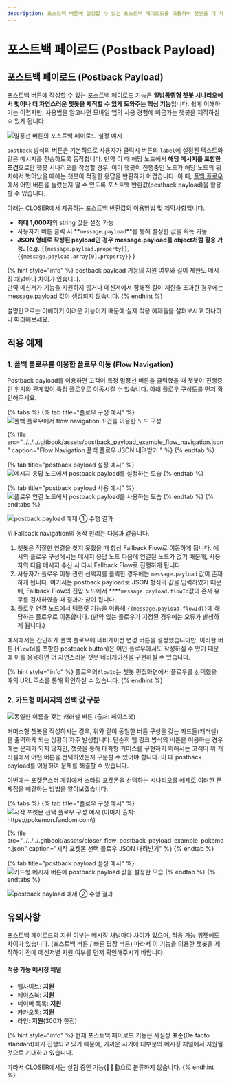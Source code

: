 ```yaml
---
description: 포스트백 버튼에 설정할 수 있는 포스트백 페이로드를 이용하여 챗봇을 더 자연스럽게 제작하는 방법에 대해 알아보세요.
---
```


# 포스트백 페이로드 \(Postback Payload\)

## 포스트백 페이로드 \(Postback Payload\)

포스트백 버튼에 작성할 수 있는 포스트백 페이로드 기능은 **일방통행형 챗봇 시나리오에서 벗어나 더 자연스러운 챗봇을 제작할 수 있게 도와주는 핵심 기능**입니다. 쉽게 이해하기는 어렵지만, 사용법을 알고나면 모바일 앱의 사용 경험에 버금가는 챗봇을 제작하실 수 있게 됩니다.

![&#xB9D0;&#xD48D;&#xC120; &#xBC84;&#xD2BC;&#xC758; &#xD3EC;&#xC2A4;&#xD2B8;&#xBC31; &#xD398;&#xC774;&#xB85C;&#xB4DC; &#xC124;&#xC815; &#xC608;&#xC2DC;](../../../.gitbook/assets/message-form-text-button-postback-2.png)

`postback` 방식의 버튼은 기본적으로 사용자가 클릭시 버튼의 `label`에 설정된 텍스트와 같은 메시지를 전송하도록 동작합니다. 만약 이 때 해당 노드에서 **해당 메시지를 포함한 조건**으로만 챗봇 시나리오를 작성할 경우, 이미 챗봇이 진행중인 노드가 해당 노드의 위치에서 벗어났을 때에는 챗봇이 적절한 응답을 반환하기 어렵습니다. 이 때, [폴백 플로우](../flow.md#undefined) 에서 어떤 버튼을 눌렀는지 알 수 있도록 포스트백 반환값\(postback payload\)을 활용할 수 있습니다. 

아래는 CLOSER에서 제공하는 포스트백 반환값의 이용방법 및 제약사항입니다.

* **최대 1,000자**의 string 값을 설정 가능
* 사용자가 버튼 클릭 시 **`message.payload`**를 통해 설정한 값을 획득 가능
* **JSON 형태로 작성된 payload인 경우 message.payload를 object처럼 활용 가능.** \(e.g. `{{message.payload.property}}`, `{{message.payload.array[0].property}}` \)

{% hint style="info" %}
postback payload 기능의 지원 여부와 길이 제한도 메시징 채널마다 차이가 있습니다.  
만약 메신저가 기능을 지원하지 않거나 메신저에서 정해진 길이 제한을 초과한 경우에는 message.payload 값이 생성되지 않습니다. 
{% endhint %}

설명만으로는 이해하기 어려운 기능이기 때문에 실제 적용 예제들을 살펴보시고 하나하나 따라해보세요.

## 적용 예제

### 1. 폴백 플로우를 이용한 플로우 이동 \(Flow Navigation\)

Postback payload를 이용하면 고객이 특정 말풍선 버튼을 클릭했을 때 챗봇이 진행중인 위치와 관계없이 특정 플로우로 이동시킬 수 있습니다. 아래 플로우 구성도를 먼저 확인해주세요.

{% tabs %}
{% tab title="플로우 구성 예시" %}
![&#xD3F4;&#xBC31; &#xD50C;&#xB85C;&#xC6B0;&#xC5D0;&#xC11C; flow navigation &#xC870;&#xAC74;&#xC744; &#xC774;&#xC6A9;&#xD55C; &#xB178;&#xB4DC; &#xAD6C;&#xC131;](../../../.gitbook/assets/postback-payload-example1.png)

{% file src="../../../.gitbook/assets/postback\_payload\_example\_flow\_navigation.json" caption="Flow Navigation 폴백 플로우 JSON 내려받기 " %}
{% endtab %}

{% tab title="postback payload 설정 예시" %}
![ &#xBA54;&#xC2DC;&#xC9C0; &#xC751;&#xB2F5; &#xB178;&#xB4DC;&#xC5D0;&#xC11C; postback payload&#xB97C; &#xC124;&#xC815;&#xD558;&#xB294; &#xBAA8;&#xC2B5;](../../../.gitbook/assets/postback-payload-example2.png)
{% endtab %}

{% tab title="postback payload 사용 예시" %}
![&#xD50C;&#xB85C;&#xC6B0; &#xC5F0;&#xACB0; &#xB178;&#xB4DC;&#xC5D0;&#xC11C; postback payload&#xB97C; &#xC0AC;&#xC6A9;&#xD558;&#xB294; &#xBAA8;&#xC2B5;](../../../.gitbook/assets/postback-payload-example3.png)
{% endtab %}
{% endtabs %}

![postback payload &#xC608;&#xC81C; &#x2460; &#xC218;&#xD589; &#xACB0;&#xACFC;](../../../.gitbook/assets/postback-payload-example4.png)

위 Fallback navigation의 동작 원리는 다음과 같습니다.

1. 챗봇은 적절한 연결을 찾지 못했을 때 항상 Fallback Flow로 이동하게 됩니다. 예시의 플로우 구성에서는 메시지 응답 노드 다음에 연결된 노드가 없기 때문에, 사용자의 다음 메시지 수신 시 다시 Fallback Flow로 진행하게 됩니다.
2. 사용자가 플로우 이동 관련 선택지를 클릭한 경우에는 `message.payload` 값이 존재하게 됩니다. 여기서는 postback payload로 JSON 형식의 값을 입력하였기 때문에, Fallback Flow의 진입 노드에서 ****`message.payload.flowId`값의 존재 유무를 검사하였을 때 결과가 참이 됩니다.
3. 플로우 연결 노드에서 템플릿 기능을 이용해 `{{message.payload.flowId}}`에 해당하는 플로우로 이동합니다. \(만약 없는 플로우가 지정된 경우에는 오류가 발생하게 됩니다.\) 

예시에서는 간단하게 폴백 플로우에 네비게이션 변경 버튼을 설정했습니다만, 이러한 버튼 \(`flowId`를 포함한 postback button\)은 어떤 플로우에서도 작성하실 수 있기 때문에 이를 응용하면 더 자연스러운 챗봇 네비게이션을 구현하실 수 있습니다. 

{% hint style="info" %}
플로우의`flowId`는 챗봇 편집화면에서 플로우를 선택했을 때의 URL 주소를 통해 확인하실 수 있습니다.
{% endhint %}

### 2. 카드형 메시지의 선택 값 구분

![&#xB3D9;&#xC77C;&#xD55C; &#xC774;&#xB984;&#xC744; &#xAC16;&#xB294; &#xCE90;&#xB7EC;&#xC140; &#xBC84;&#xD2BC; \(&#xCD9C;&#xCC98;: &#xD398;&#xC774;&#xC2A4;&#xBD81;\) ](../../../.gitbook/assets/image%20%2826%29.png)

커머스형 챗봇을 작성하시는 경우, 위와 같이 동일한 버튼 구성을 갖는 카드들\(캐러셀\)을 출력하게 되는 상황이 자주 발생합니다. 단순히 웹 링크 방식의 버튼을 이용하는 경우에는 문제가 되지 않지만, 챗봇을 통해 대화형 커머스를 구현하기 위해서는 고객이 위 캐러셀에서 어떤 버튼을 선택하였는지 구분할 수 있어야 합니다. 이 때 postback payload를 이용하여 문제를 해결할 수 있습니다.

이번에는 포켓몬스터 게임에서 스타팅 포켓몬을 선택하는 시나리오를 예제로 이러한 문제점을 해결하는 방법을 알아보겠습니다.

{% tabs %}
{% tab title="플로우 구성 예시" %}
![&#xC2DC;&#xC791; &#xD3EC;&#xCF13;&#xBAAC; &#xC120;&#xD0DD; &#xD50C;&#xB85C;&#xC6B0; &#xAD6C;&#xC131; &#xC608;&#xC2DC; \(&#xC774;&#xBBF8;&#xC9C0; &#xCD9C;&#xCC98;: https://pokemon.fandom.com\)](../../../.gitbook/assets/postback-payload-example6.png)

{% file src="../../../.gitbook/assets/closer\_flow\_postback\_payload\_example\_pokemon.json" caption="시작 포켓몬 선택 플로우 JSON 내려받기" %}
{% endtab %}

{% tab title="postback payload 설정 예시" %}
![&#xCE74;&#xB4DC;&#xD615; &#xBA54;&#xC2DC;&#xC9C0; &#xBC84;&#xD2BC;&#xC5D0; postback payload &#xAC12;&#xC744; &#xC124;&#xC815;&#xD55C; &#xBAA8;&#xC2B5;](../../../.gitbook/assets/postback-payload-example7.png)
{% endtab %}
{% endtabs %}

![postback payload &#xC608;&#xC81C; &#x2461; &#xC218;&#xD589; &#xACB0;&#xACFC;](../../../.gitbook/assets/postback-payload-example5.gif)

## 유의사항

포스트백 페이로드의 지원 여부는 메시징 채널마다 차이가 있으며, 적용 가능 위젯에도 차이가 있습니다. \(포스트백 버튼 / 빠른 답장 버튼\) 따라서 이 기능을 이용한 챗봇을 제작하기 전에 메신저별 지원 여부를 먼저 확인해주시기 바랍니다.

#### 적용 가능 메시징 채널

* 웹사이트: **지원**
* 페이스북: **지원**
* 네이버 톡톡: **지원**
* 카카오톡: **지원**
* 라인: **지원**\(300자 한정\)

{% hint style="info" %}
현재 포스트백 페이로드 기능은 사실상 표준\(De facto standard\)화가 진행되고 있기 때문에, 가까운 시기에 대부분의 메시징 채널에서 지원될 것으로 기대하고 있습니다. 

따라서 CLOSER에서는 실험 중인 기능\(👩🏻‍🔬\)으로 분류하지 않습니다.
{% endhint %}



